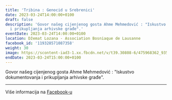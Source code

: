 ```yaml
---
title: 'Tribina : Genocid u Srebrenici'
date: 2023-03-24T14:00:00+0100
draft: false
description: 'Govor našeg cijenjenog gosta Ahme Mehmedović : "Iskustvo dokumentovanja
  i prikupljanja arhivske građe".'
eventDate: 2023-03-24T14:00:00+0100
location: Džemat Lozana - Association Bosniaque de Lausanne
facebook_id: '119328571087358'
weight: 30
image: https://scontent-iad3-1.xx.fbcdn.net/v/t39.30808-6/475968362_935496025377664_1254503329331924344_n.jpg?_nc_cat=109&ccb=1-7&_nc_sid=9e60e4&_nc_ohc=0J7CHzsQ6HMQ7kNvwFRrtw7&_nc_oc=Adlzj20AjyjUHziz51ZdXlMuPJji0hbR0i48Em9d9E5oLcVS_CS2FKZI6madyeVgnrc&_nc_zt=23&_nc_ht=scontent-iad3-1.xx&edm=ABTKTjYEAAAA&_nc_gid=AzEXEtf7Q2GtrkLiJLgQPw&oh=00_AfI76yM8WUzDkFLLfAKNnOSUUXRuhMe-7gGaweJ_aZgj9g&oe=68442A47
endDate: 2023-03-24T15:00:00+0100
---
```


Govor našeg cijenjenog gosta Ahme Mehmedović : "Iskustvo dokumentovanja i prikupljanja arhivske građe".

---

Više informacija na [Facebook-u](https://facebook.com/events/119328571087358)